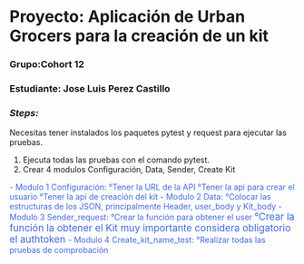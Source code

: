 # Proyecto: Aplicación de Urban Grocers para la creación de un kit
### Grupo:Cohort 12
### Estudiante: Jose Luis Perez Castillo

### ***Steps:***
Necesitas tener instalados los paquetes pytest y request para ejecutar las pruebas.
1. Ejecuta todas las pruebas con el comando pytest.
2. Crear 4 modulos Configuración, Data, Sender, Create Kit


 <span style="color:#4169E1">- Modulo 1 Configuración: 
    °Tener la URL de la API
    °Tener la api para crear el usuario
    °Tener la api de creación del kit
<span style="color:#4169E1"> - Modulo 2 Data:
    °Colocar las estructuras de los JSON, principalmente Header, user_body y Kit_body
<span style="color:#4169E1">- Modulo 3 Sender_request:
    °Crear la función para obtener el user
<span style="font-size:17px">°Crear la función la obtener el Kit muy importante considera obligatorio el authtoken </span>
<span style="color:#4169E1">- Modulo 4 Create_kit_name_test:
    °Realizar todas las pruebas de comprobación
